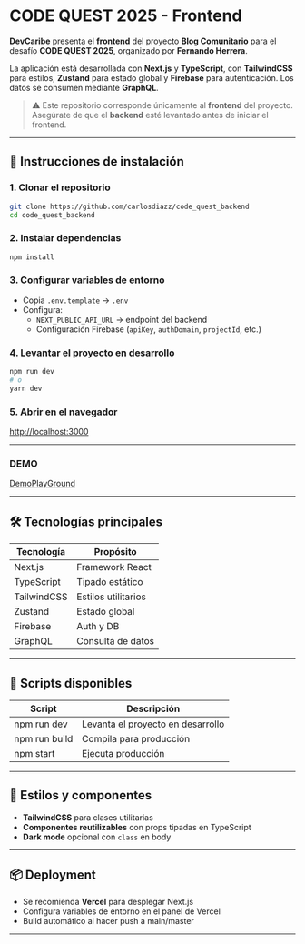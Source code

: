 # CODE QUEST 2025 - Frontend

**DevCaribe** presenta el **frontend** del proyecto **Blog Comunitario** para el desafío **CODE QUEST 2025**, organizado por **Fernando Herrera**.

La aplicación está desarrollada con **Next.js** y **TypeScript**, con **TailwindCSS** para estilos, **Zustand** para estado global y **Firebase** para autenticación. Los datos se consumen mediante **GraphQL**.

> ⚠️ Este repositorio corresponde únicamente al **frontend** del proyecto.
> Asegúrate de que el **backend** esté levantado antes de iniciar el frontend.

---

## 🚀 Instrucciones de instalación

### 1. Clonar el repositorio
```bash
git clone https://github.com/carlosdiazz/code_quest_backend
cd code_quest_backend
```

### 2. Instalar dependencias
```bash
npm install
```

### 3. Configurar variables de entorno
- Copia `.env.template` → `.env`
- Configura:
  - `NEXT_PUBLIC_API_URL` → endpoint del backend
  - Configuración Firebase (`apiKey`, `authDomain`, `projectId`, etc.)

### 4. Levantar el proyecto en desarrollo
```bash
npm run dev
# o
yarn dev
```

### 5. Abrir en el navegador
[http://localhost:3000](http://localhost:3000)

---
###  DEMO
[DemoPlayGround](https://code-quest-frontend-blond.vercel.app/)

---

## 🛠️ Tecnologías principales

| Tecnología | Propósito |
|------------|-----------|
| Next.js | Framework React |
| TypeScript | Tipado estático |
| TailwindCSS | Estilos utilitarios |
| Zustand | Estado global |
| Firebase | Auth y DB |
| GraphQL | Consulta de datos |

---

## 📜 Scripts disponibles

| Script | Descripción |
|--------|------------|
| npm run dev | Levanta el proyecto en desarrollo |
| npm run build | Compila para producción |
| npm start | Ejecuta producción |

---

## 🎨 Estilos y componentes

- **TailwindCSS** para clases utilitarias
- **Componentes reutilizables** con props tipadas en TypeScript
- **Dark mode** opcional con `class` en body

---

## 📦 Deployment

- Se recomienda **Vercel** para desplegar Next.js
- Configura variables de entorno en el panel de Vercel
- Build automático al hacer push a main/master

---